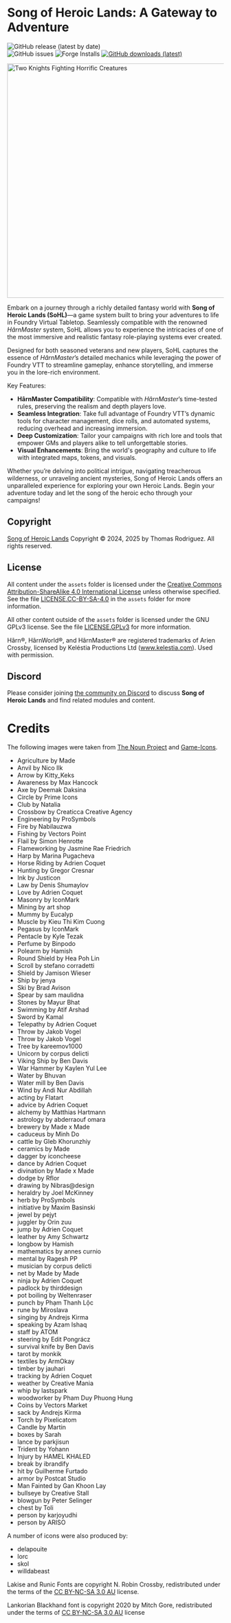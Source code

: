 # Song of Heroic Lands: A Gateway to Adventure

![GitHub release (latest by date)](https://img.shields.io/github/v/release/toastygm/Song-of-Heroic-Lands-FoundryVTT)  
![GitHub issues](https://img.shields.io/github/issues-raw/toastygm/Song-of-Heroic-Lands-FoundryVTT)
![Forge Installs](https://img.shields.io/badge/dynamic/json?label=Forge%20Installs&query=package.installs&suffix=%25&url=https%3A%2F%2Fforge-vtt.com%2Fapi%2Fbazaar%2Fpackage%2Fhm)
[![GitHub downloads (latest)](<https://img.shields.io/badge/dynamic/json?label=Downloads@latest&query=assets[?(@.name.includes('zip'))].download_count&url=https://api.github.com/repos/toastygm/Song-of-Heroic-Lands-FoundryVTT/releases/latest&color=green>)](https://github.com/toastygm/Song-of-Heroic-Lands-FoundryVTT/releases/latest)

<img src="https://raw.githubusercontent.com/toastygm/Song-of-Heroic-Lands-FoundryVTT/refs/heads/master/assets/ui/sohl-background.webp" alt="Two Knights Fighting Horrific Creatures" width="970" height="544" />

Embark on a journey through a richly detailed fantasy world with **Song of Heroic Lands (SoHL)**—a game system built to bring your adventures to life in Foundry Virtual Tabletop. Seamlessly compatible with the renowned _HârnMaster_ system, SoHL allows you to experience the intricacies of one of the most immersive and realistic fantasy role-playing systems ever created.

Designed for both seasoned veterans and new players, SoHL captures the essence of _HârnMaster_’s detailed mechanics while leveraging the power of Foundry VTT to streamline gameplay, enhance storytelling, and immerse you in the lore-rich environment.

Key Features:
- **HârnMaster Compatibility**: Compatible with _HârnMaster_’s time-tested rules, preserving the realism and depth players love.
- **Seamless Integration**: Take full advantage of Foundry VTT’s dynamic tools for character management, dice rolls, and automated systems, reducing overhead and increasing immersion.
- **Deep Customization**: Tailor your campaigns with rich lore and tools that empower GMs and players alike to tell unforgettable stories.
- **Visual Enhancements**: Bring the world's geography and culture to life with integrated maps, tokens, and visuals.

Whether you’re delving into political intrigue, navigating treacherous wilderness, or unraveling ancient mysteries, Song of Heroic Lands offers an unparalleled experience for exploring your own Heroic Lands. Begin your adventure today and let the song of the heroic echo through your campaigns!

## Copyright

[Song of Heroic Lands](https://github.com/toastygm/Song-of-Heroic-Lands) Copyright &copy; 2024, 2025 by Thomas Rodriguez. All rights reserved.

## License

All content under the `assets` folder is licensed under the
[Creative Commons Attribution-ShareAlike 4.0 International License](http://creativecommons.org/licenses/by-sa/4.0/) unless otherwise specified.  See the file [LICENSE.CC-BY-SA-4.0](./assets/LICENSE.CC-BY-SA-4.0) in the `assets` folder for more information.

All other content outside of the `assets` folder is licensed under the GNU GPLv3 license.  See the file [LICENSE.GPLv3](./LICENSE.GPLv3) for more information.

Hârn®, HârnWorld®, and HârnMaster® are registered trademarks of Arien Crossby, licensed by Keléstia Productions Ltd (www.kelestia.com). Used with permission.

## Discord

Please consider joining [the community on Discord](https://bit.ly/44vZ10j) to discuss **Song of Heroic Lands** and find related modules and content.

# Credits

The following images were taken from [The Noun Project](https://thenounproject.com/) and [Game-Icons](https://game-icons.net/).

* Agriculture by Made
* Anvil by Nico Ilk
* Arrow by Kitty_Keks
* Awareness by Max Hancock
* Axe by Deemak Daksina
* Circle by Prime Icons
* Club by Natalia
* Crossbow by Creaticca Creative Agency
* Engineering by ProSymbols
* Fire by Nabilauzwa
* Fishing by Vectors Point
* Flail by Simon Henrotte
* Flameworking by Jasmine Rae Friedrich
* Harp by Marina Pugacheva
* Horse Riding by Adrien Coquet
* Hunting by Gregor Cresnar
* Ink by Justicon
* Law by Denis Shumaylov
* Love by Adrien Coquet
* Masonry by IconMark
* Mining by art shop
* Mummy by Eucalyp
* Muscle by Kieu Thi Kim Cuong
* Pegasus by IconMark
* Pentacle by Kyle Tezak
* Perfume by Binpodo
* Polearm by Hamish
* Round Shield by Hea Poh Lin
* Scroll by stefano corradetti
* Shield by Jamison Wieser
* Ship by jenya
* Ski by Brad Avison
* Spear by sam maulidna
* Stones by Mayur Bhat
* Swimming by Atif Arshad
* Sword by Kamal
* Telepathy by Adrien Coquet
* Throw by Jakob Vogel
* Throw by Jakob Vogel
* Tree by kareemov1000
* Unicorn by corpus delicti
* Viking Ship by Ben Davis
* War Hammer by Kaylen Yul Lee
* Water by Bhuvan
* Water mill by Ben Davis
* Wind by Andi Nur Abdillah
* acting by Flatart
* advice by Adrien Coquet
* alchemy by Matthias Hartmann
* astrology by abderraouf omara
* brewery by Made x Made
* caduceus by Minh Do
* cattle by Gleb Khorunzhiy
* ceramics by Made
* dagger by iconcheese
* dance by Adrien Coquet
* divination by Made x Made
* dodge by Rflor
* drawing by Nibras@design
* heraldry by Joel McKinney
* herb by ProSymbols
* initiative by Maxim Basinski
* jewel by pejyt
* juggler by Orin zuu
* jump by Adrien Coquet
* leather by Amy Schwartz
* longbow by Hamish
* mathematics by annes curnio
* mental by Ragesh PP
* musician by corpus delicti
* net by Made by Made
* ninja by Adrien Coquet
* padlock by thirddesign
* pot boiling by Weltenraser
* punch by Phạm Thanh Lộc
* rune by Miroslava
* singing by Andrejs Kirma
* speaking by Azam Ishaq
* staff by ATOM
* steering by Edit Pongrácz
* survival knife by Ben Davis
* tarot by monkik
* textiles by ArmOkay
* timber by jauhari
* tracking by Adrien Coquet
* weather by Creative Mania
* whip by lastspark
* woodworker by Pham Duy Phuong Hung
* Coins by Vectors Market
* sack by Andrejs Kirma
* Torch by Pixelicatom
* Candle by Martin
* boxes by Sarah
* lance by parkjisun
* Trident by Yohann
* Injury by HAMEL KHALED
* break by ibrandify
* hit by Guilherme Furtado
* armor by Postcat Studio
* Man Fainted by Gan Khoon Lay
* bullseye by Creative Stall
* blowgun by Peter Selinger
* chest by Toli
* person by karjoyudhi
* person by ARISO

A number of icons were also produced by:

* delapouite
* lorc
* skol
* willdabeast

Lakise and Runic Fonts are copyright N. Robin Crossby, redistributed under the terms of the [CC BY-NC-SA 3.0 AU](https://creativecommons.org/licenses/by-nc-sa/3.0/au/legalcode) license.

Lankorian Blackhand font is copyright 2020 by Mitch Gore, redistributed under the terms of [CC BY-NC-SA 3.0 AU](https://creativecommons.org/licenses/by-nc-sa/3.0/au/legalcode) license
